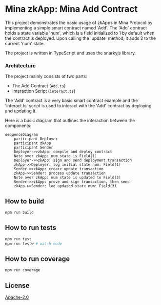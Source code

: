 # Mina zkApp: Mina Add Contract

This project demonstrates the basic usage of zkApps in Mina Protocol by implementing a simple smart contract named 'Add'. The 'Add' contract holds a state variable 'num', which is a field initialized to 1 by default when the contract is deployed. Upon calling the 'update' method, it adds 2 to the current 'num' state.

The project is written in TypeScript and uses the snarkyjs library.

### Architecture

The project mainly consists of two parts:

- The Add Contract (`Add.ts`)
- Interaction Script (`interact.ts`)

The 'Add' contract is a very basic smart contract example and the 'interact.ts' script is used to interact with the 'Add' contract by deploying and updating it.

Here is a basic diagram that outlines the interaction between the components:

```mermaid
sequenceDiagram
    participant Deployer
    participant zkApp
    participant Sender
    Deployer->>zkApp: compile and deploy contract
    Note over zkApp: num state is Field(1)
    Deployer->>zkApp: sign and send deployment transaction
    zkApp->>Deployer: log initial state num: Field(1)
    Sender->>zkApp: create update transaction
    zkApp->>Sender: process update transaction
    Note over zkApp: num state is updated to Field(3)
    Sender->>zkApp: prove and sign transaction, then send
    zkApp->>Sender: log updated state num: Field(3)
```

## How to build

```sh
npm run build
```

## How to run tests

```sh
npm run test
npm run testw # watch mode
```

## How to run coverage

```sh
npm run coverage
```

## License

[Apache-2.0](LICENSE)
